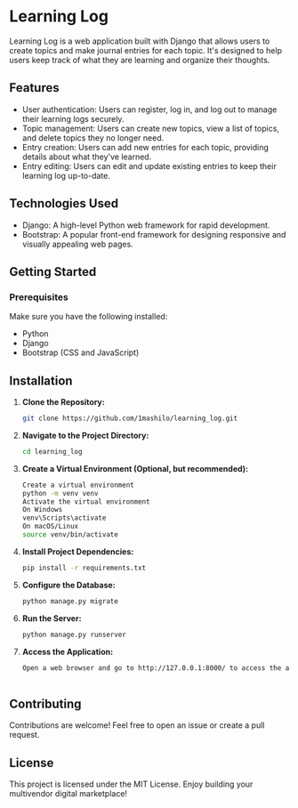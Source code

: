 # Learning Log

Learning Log is a web application built with Django that allows users to create topics and make journal entries for each topic. It's designed to help users keep track of what they are learning and organize their thoughts.

## Features

- User authentication: Users can register, log in, and log out to manage their learning logs securely.
- Topic management: Users can create new topics, view a list of topics, and delete topics they no longer need.
- Entry creation: Users can add new entries for each topic, providing details about what they've learned.
- Entry editing: Users can edit and update existing entries to keep their learning log up-to-date.

## Technologies Used

- Django: A high-level Python web framework for rapid development.
- Bootstrap: A popular front-end framework for designing responsive and visually appealing web pages.

## Getting Started

### Prerequisites

Make sure you have the following installed:

- Python
- Django
- Bootstrap (CSS and JavaScript)

## Installation

1. **Clone the Repository:**

   ```bash
   git clone https://github.com/1mashilo/learning_log.git
   
2. **Navigate to the Project Directory:**

   ```bash
   cd learning_log

3. **Create a Virtual Environment (Optional, but recommended):**
   
    ```bash
    Create a virtual environment
    python -m venv venv
    Activate the virtual environment
    On Windows
    venv\Scripts\activate
    On macOS/Linux
    source venv/bin/activate
    
4. **Install Project Dependencies:**
 
     ```bash
     pip install -r requirements.txt

5. **Configure the Database:**
   
     ```bash
     python manage.py migrate
     
6. **Run the Server:**
   
    ```bash
    python manage.py runserver

7. **Access the Application:**

   
    ```bash
   Open a web browser and go to http://127.0.0.1:8000/ to access the application.
  
## Contributing

Contributions are welcome! Feel free to open an issue or create a pull request.

## License  
This project is licensed under the MIT License. Enjoy building your multivendor digital marketplace!
   

